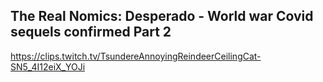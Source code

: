 ## The Real Nomics: Desperado - World war Covid sequels confirmed Part 2

<https://clips.twitch.tv/TsundereAnnoyingReindeerCeilingCat-SN5_4I12eiX_YOJi>
